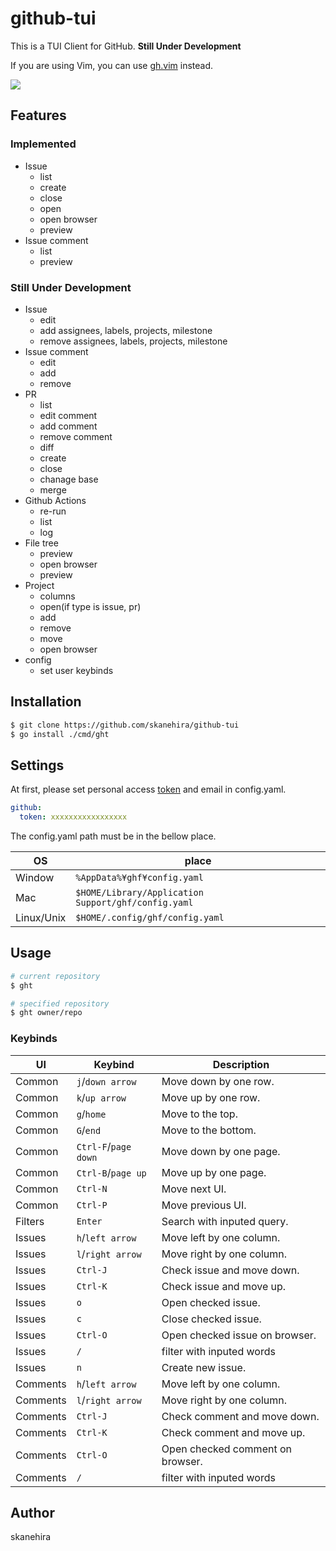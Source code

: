# github-tui
This is a TUI Client for GitHub.
**Still Under Development**

If you are using Vim, you can use [gh.vim](https://github.com/skanehira/gh.vim) instead.

![](https://i.gyazo.com/d7c8ca82e0aeb947f82c10b08d3eba35.png)

## Features
### Implemented
- Issue
  - list
  - create
  - close
  - open
  - open browser
  - preview
- Issue comment
  - list
  - preview

### Still Under Development
- Issue
  - edit
  - add assignees, labels, projects, milestone
  - remove assignees, labels, projects, milestone
- Issue comment
  - edit
  - add
  - remove
- PR
  - list
  - edit comment
  - add comment
  - remove comment
  - diff
  - create
  - close
  - chanage base
  - merge
- Github Actions
  - re-run
  - list
  - log
- File tree
  - preview
  - open browser
  - preview
- Project
  - columns
  - open(if type is issue, pr)
  - add
  - remove
  - move
  - open browser
- config
  - set user keybinds

## Installation

```sh
$ git clone https://github.com/skanehira/github-tui
$ go install ./cmd/ght
```

## Settings
At first, please set personal access [token](https://docs.github.com/en/github/authenticating-to-github/creating-a-personal-access-token) and email in config.yaml.

```yaml
github:
  token: xxxxxxxxxxxxxxxxx
```

The config.yaml path must be in the bellow place.

| OS         | place                                               |
|------------|-----------------------------------------------------|
| Window     | `%AppData%¥ghf¥config.yaml`                         |
| Mac        | `$HOME/Library/Application Support/ghf/config.yaml` |
| Linux/Unix | `$HOME/.config/ghf/config.yaml`                     |

## Usage

```sh
# current repository
$ ght

# specified repository
$ ght owner/repo
```

### Keybinds

| UI       | Keybind              | Description                      |
|----------|----------------------|----------------------------------|
| Common   | `j`/`down arrow`     | Move down by one row.            |
| Common   | `k`/`up arrow`       | Move up by one row.              |
| Common   | `g`/`home`           | Move to the top.                 |
| Common   | `G`/`end`            | Move to the bottom.              |
| Common   | `Ctrl-F`/`page down` | Move down by one page.           |
| Common   | `Ctrl-B`/`page up`   | Move up by one page.             |
| Common   | `Ctrl-N`             | Move next UI.                    |
| Common   | `Ctrl-P`             | Move previous UI.                |
| Filters  | `Enter`              | Search with inputed query.       |
| Issues   | `h`/`left arrow`     | Move left by one column.         |
| Issues   | `l`/`right arrow`    | Move right by one column.        |
| Issues   | `Ctrl-J`             | Check issue and move down.       |
| Issues   | `Ctrl-K`             | Check issue and move up.         |
| Issues   | `o`                  | Open checked issue.              |
| Issues   | `c`                  | Close checked issue.             |
| Issues   | `Ctrl-O`             | Open checked issue on browser.   |
| Issues   | `/`                  | filter with inputed words        |
| Issues   | `n`                  | Create new issue.                |
| Comments | `h`/`left arrow`     | Move left by one column.         |
| Comments | `l`/`right arrow`    | Move right by one column.        |
| Comments | `Ctrl-J`             | Check comment and move down.     |
| Comments | `Ctrl-K`             | Check comment and move up.       |
| Comments | `Ctrl-O`             | Open checked comment on browser. |
| Comments | `/`                  | filter with inputed words        |

## Author
skanehira
